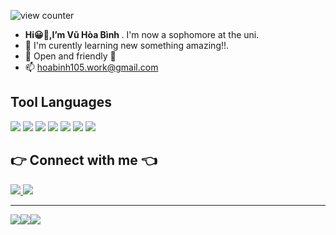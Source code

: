 ![view counter](https://komarev.com/ghpvc/?username=VuHoaBinh&label=Profile%20views&color=005b96&style=flat-square)
- <strong>Hi😀👋,I’m Vũ Hòa Bình </strong>. I'm now a sophomore at the uni.
- 🌱 I'm curently learning new something amazing!!.
- 💬 Open and friendly 🙂
- 📫 hoabinh105.work@gmail.com

## Tool Languages
<p align="left">
  <a href ="#"><img src="https://img.icons8.com/color/48/null/python--v1.png"/></a>
  <a href ="#"><img src="https://img.icons8.com/ios/50/null/c-plus-plus-logo.png"/></a>
  <a href ="#"><img src="https://img.icons8.com/fluency/48/null/mysql-logo.png"/></a>
  <a href ="#"><img src="https://img.icons8.com/color/48/null/html-5--v2.png"/></a>
  <a href ="#"><img src="https://img.icons8.com/fluency/48/null/javascript.png"/></a>
  <a href ="#"><img src="https://img.icons8.com/ios-filled/50/null/css3.png"/></a>
  <a href ="#"><img src="https://img.icons8.com/external-flaticons-flat-flat-icons/64/null/external-java-computer-programming-flaticons-flat-flat-icons.png"/></a>
</p>


## 👉 Connect with me 👈
<p align="left">
  <a href="https://www.facebook.com/Btomsenior10x/" alt="Facebook">
    <img src="https://img.icons8.com/office/48/null/facebook.png"/>
  </a>
  <a href="mailto:hoabinh105.work@gmail.com">
    <img src="https://img.icons8.com/doodle/48/null/apple-mail.png"/>
  </a>
</p>

<hr>
<table style="width:50%;">
  <a href="#"><img src="https://github-profile-summary-cards.vercel.app/api/cards/profile-details?username=VuHoaBinh&theme=tokyonight" /></a>
  <a href="#"><img src="https://github-profile-summary-cards.vercel.app/api/cards/most-commit-language?username=VuHoaBinh&theme=tokyonight" /></a>
  <a href="#"><img src="https://github-profile-summary-cards.vercel.app/api/cards/stats?username=VuHoaBinh&theme=tokyonight" /></a>
</table>
    

<!---
VuHoaBinh/VuHoaBinh is a ✨ special ✨ repository because its `README.md` (this file) appears on your GitHub profile.
You can click the Preview link to take a look at your changes.
--->
